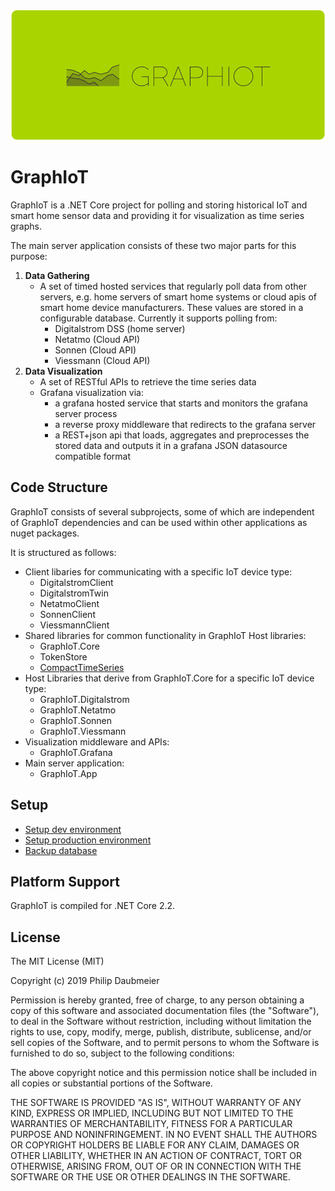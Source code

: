 ![GraphIoT logo](doc/graphiot_logo.svg)

# GraphIoT

GraphIoT is a .NET Core project for polling and storing historical IoT and smart home sensor data and providing it for visualization as time series graphs.

The main server application consists of these two major parts for this purpose:

1. **Data Gathering**
    * A set of timed hosted services that regularly poll data from other servers, e.g. home servers of smart home systems or cloud apis of smart home device manufacturers. These values are stored in a configurable database. Currently it supports polling from:
        * Digitalstrom DSS (home server)
        * Netatmo (Cloud API)
        * Sonnen (Cloud API)
        * Viessmann (Cloud API)
2. **Data Visualization**
    * A set of RESTful APIs to retrieve the time series data
    * Grafana visualization via:
        * a grafana hosted service that starts and monitors the grafana server process
        * a reverse proxy middleware that redirects to the grafana server
        * a REST+json api that loads, aggregates and preprocesses the stored data and outputs it in a grafana JSON datasource compatible format

## Code Structure

GraphIoT consists of several subprojects, some of which are independent of GraphIoT dependencies and can be used within other applications as nuget packages.

It is structured as follows:

* Client libaries for communicating with a specific IoT device type:
  * DigitalstromClient
  * DigitalstromTwin
  * NetatmoClient
  * SonnenClient
  * ViessmannClient
* Shared libraries for common functionality in GraphIoT Host libraries:
  * GraphIoT.Core
  * TokenStore
  * [CompactTimeSeries](src/CompactTimeSeries/README.md)
* Host Libraries that derive from GraphIoT.Core for a specific IoT device type:
  * GraphIoT.Digitalstrom
  * GraphIoT.Netatmo
  * GraphIoT.Sonnen
  * GraphIoT.Viessmann
* Visualization middleware and APIs:
  * GraphIoT.Grafana
* Main server application:
  * GraphIoT.App

## Setup

* [Setup dev environment](doc/setup_development.md)
* [Setup production environment](doc/setup_production.md)
* [Backup database](doc/backup_database.md)

## Platform Support

GraphIoT is compiled for .NET Core 2.2.

## License

The MIT License (MIT)

Copyright (c) 2019 Philip Daubmeier

Permission is hereby granted, free of charge, to any person obtaining a copy
of this software and associated documentation files (the "Software"), to deal
in the Software without restriction, including without limitation the rights
to use, copy, modify, merge, publish, distribute, sublicense, and/or sell
copies of the Software, and to permit persons to whom the Software is
furnished to do so, subject to the following conditions:

The above copyright notice and this permission notice shall be included in all
copies or substantial portions of the Software.

THE SOFTWARE IS PROVIDED "AS IS", WITHOUT WARRANTY OF ANY KIND, EXPRESS OR
IMPLIED, INCLUDING BUT NOT LIMITED TO THE WARRANTIES OF MERCHANTABILITY,
FITNESS FOR A PARTICULAR PURPOSE AND NONINFRINGEMENT. IN NO EVENT SHALL THE
AUTHORS OR COPYRIGHT HOLDERS BE LIABLE FOR ANY CLAIM, DAMAGES OR OTHER
LIABILITY, WHETHER IN AN ACTION OF CONTRACT, TORT OR OTHERWISE, ARISING FROM,
OUT OF OR IN CONNECTION WITH THE SOFTWARE OR THE USE OR OTHER DEALINGS IN THE
SOFTWARE.
